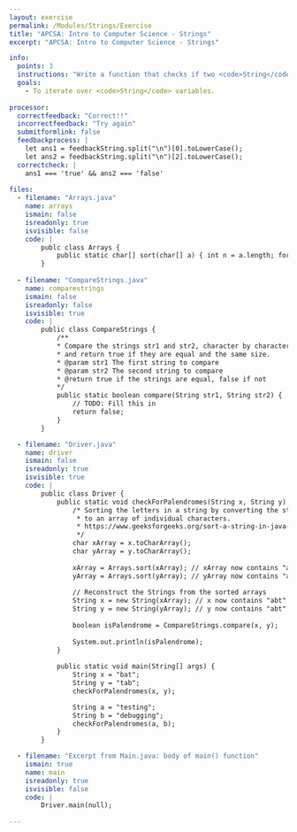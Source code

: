 ```yaml
---
layout: exercise
permalink: /Modules/Strings/Exercise
title: "APCSA: Intro to Computer Science - Strings"
excerpt: "APCSA: Intro to Computer Science - Strings"

info:
  points: 3
  instructions: "Write a function that checks if two <code>String</code>s are equal, by checking them character by character.  Use this comparison function to determine if two <code>String</code>s are palendromes of each other.  Two <code>String</code>s are palnendromes if their sorted characters are equal to one another."
  goals:
    - To iterate over <code>String</code> variables.
    
processor:  
  correctfeedback: "Correct!!" 
  incorrectfeedback: "Try again"
  submitformlink: false
  feedbackprocess: | 
    let ans1 = feedbackString.split("\n")[0].toLowerCase();
    let ans2 = feedbackString.split("\n")[2].toLowerCase();
  correctcheck: |
    ans1 === 'true' && ans2 === 'false'
 
files:
  - filename: "Arrays.java"
    name: arrays
    ismain: false
    isreadonly: true
    isvisible: false
    code: |
        publc class Arrays {
            public static char[] sort(char[] a) { int n = a.length; for (int i = 1; i < n; ++i) { int k = a[i]; int j = i - 1; while (j >= 0 && a[j] > k) { a[j + 1] = a[j]; j = j - 1; } a[j + 1] = k; } return a; }
        }
    
  - filename: "CompareStrings.java"
    name: comparestrings
    ismain: false
    isreadonly: false
    isvisible: true
    code: |
        public class CompareStrings {
            /**
            * Compare the strings str1 and str2, character by character, 
            * and return true if they are equal and the same size.
            * @param str1 The first string to compare
            * @param str2 The second string to compare
            * @return true if the strings are equal, false if not
            */        
            public static boolean compare(String str1, String str2) {
                // TODO: Fill this in
                return false;
            }
        }

  - filename: "Driver.java"
    name: driver
    ismain: false
    isreadonly: true
    isvisible: true
    code: | 
        public class Driver {
            public static void checkForPalendromes(String x, String y) {
                /* Sorting the letters in a string by converting the string 
                 * to an array of individual characters.
                 * https://www.geeksforgeeks.org/sort-a-string-in-java-2-different-ways/
                 */
                char xArray = x.toCharArray();
                char yArray = y.toCharArray();
                
                xArray = Arrays.sort(xArray); // xArray now contains "abt"
                yArray = Arrays.sort(yArray); // yArray now contains "abt"
                
                // Reconstruct the Strings from the sorted arrays
                String x = new String(xArray); // x now contains "abt"
                String y = new String(yArray); // y now contains "abt"
                
                boolean isPalendrome = CompareStrings.compare(x, y);
                
                System.out.println(isPalendrome);
            }
                
            public static void main(String[] args) {
                String x = "bat";
                String y = "tab";
                checkForPalendromes(x, y);

                String a = "testing";
                String b = "debugging";
                checkForPalendromes(a, b);
            }
        }

  - filename: "Excerpt from Main.java: body of main() function"
    ismain: true
    name: main
    isreadonly: true
    isvisible: false
    code: |
        Driver.main(null);
        
---
```

